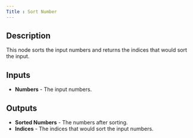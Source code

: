 ```yaml
---
Title : Sort Number
---
```


## Description

This node sorts the input numbers and returns the indices that would sort the
input.

## Inputs

- **Numbers** - The input numbers.

## Outputs

- **Sorted Numbers** - The numbers after sorting.
- **Indices** - The indices that would sort the input numbers.
